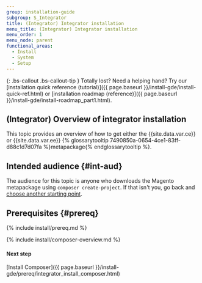 ```yaml
---
group: installation-guide
subgroup: S_Integrator
title: (Integrator) Integrator installation
menu_title: (Integrator) Integrator installation
menu_order: 1
menu_node: parent
functional_areas:
  - Install
  - System
  - Setup
---
```


{: .bs-callout .bs-callout-tip }
Totally lost? Need a helping hand? Try our [installation quick reference (tutorial)]({{ page.baseurl }}/install-gde/install-quick-ref.html) or [installation roadmap (reference)]({{ page.baseurl }}/install-gde/install-roadmap_part1.html).

## (Integrator) Overview of integrator installation
This topic provides an overview of how to get either the {{site.data.var.ce}} or {{site.data.var.ee}} {% glossarytooltip 7490850a-0654-4ce1-83ff-d88c1d7d07fa %}metapackage{% endglossarytooltip %}.

## Intended audience {#int-aud}

The audience for this topic is anyone who downloads the Magento metapackage using `composer create-project`. If that isn't you, go back and <a href="{{ page.baseurl }}/install-gde/bk-install-guide.html">choose another starting point</a>.

## Prerequisites {#prereq}

{% include install/prereq.md %}

{% include install/composer-overview.md %}

#### Next step
[Install Composer]({{ page.baseurl }}/install-gde/prereq/integrator_install_composer.html)
